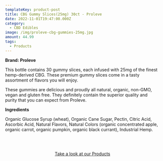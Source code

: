 ```yaml
---
templateKey: product-post
title: CBG Gummy Slices(25mg) 30ct - Proleve
date: 2022-11-01T19:47:00.000Z
category:
  - CBD Edibles
image: /img/proleve-cbg-gummies-25mg.jpg
amount: 44.99
tags:
  - Products
---
```

 **Brand: Proleve**

This bottle contains 30 gummy slices, each infused with 25mg of the finest hemp-derived CBG. These premium gummy slices come in a tasty assortment of flavors you will enjoy. 

These  gummies are delicious and proudly all natural, organic, non-GMO, vegan and gluten free.  They definitely contain the superior quality and purity that you can expect from Proleve.

**Ingredients**

Organic Glucose Syrup (wheat), Organic Cane Sugar, Pectin, Citric Acid, Ascorbic Acid, Natural Flavors, Natural Colors (organic concentrated apple, organic carrot, organic pumpkin, organic black currant), Industrial Hemp.

<br><br>

<Center><a class="link-view-more-products" target="_blank" href="https://capitalamericanshaman.com/products">Take a look at our Products</a></Center>
